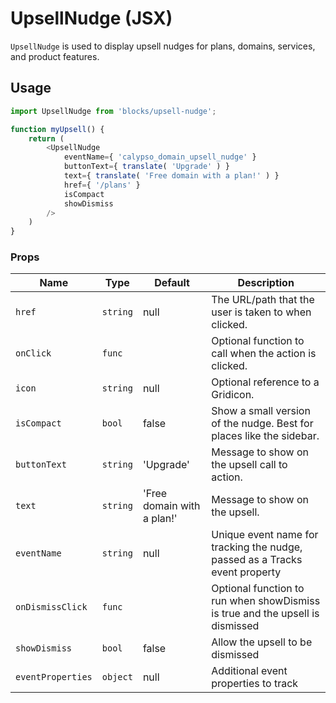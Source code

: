 UpsellNudge (JSX)
===

`UpsellNudge` is used to display upsell nudges for plans, domains, services, and product features.

## Usage

```js
import UpsellNudge from 'blocks/upsell-nudge';

function myUpsell() {
	return (
		<UpsellNudge
			eventName={ 'calypso_domain_upsell_nudge' }
			buttonText={ translate( 'Upgrade' ) }
			text={ translate( 'Free domain with a plan!' ) }
			href={ '/plans' }
			isCompact
			showDismiss
		/>
	)
}
```

### Props


Name | Type | Default | Description
---- | ---- | ---- | ----
`href` | `string` | null | The URL/path that the user is taken to when clicked.
`onClick` | `func` | | Optional function to call when the action is clicked.
`icon` | `string` | null | Optional reference to a Gridicon.
`isCompact` | `bool` | false | Show a small version of the nudge. Best for places like the sidebar.
`buttonText` | `string` | 'Upgrade' | Message to show on the upsell call to action.
`text` | `string` | 'Free domain with a plan!' | Message to show on the upsell.
`eventName` | `string` | null | Unique event name for tracking the nudge, passed as a Tracks event property
`onDismissClick` | `func` |  | Optional function to run when showDismiss is true and the upsell is dismissed
`showDismiss` | `bool` | false | Allow the upsell to be dismissed
`eventProperties` | `object` | null | Additional event properties to track
